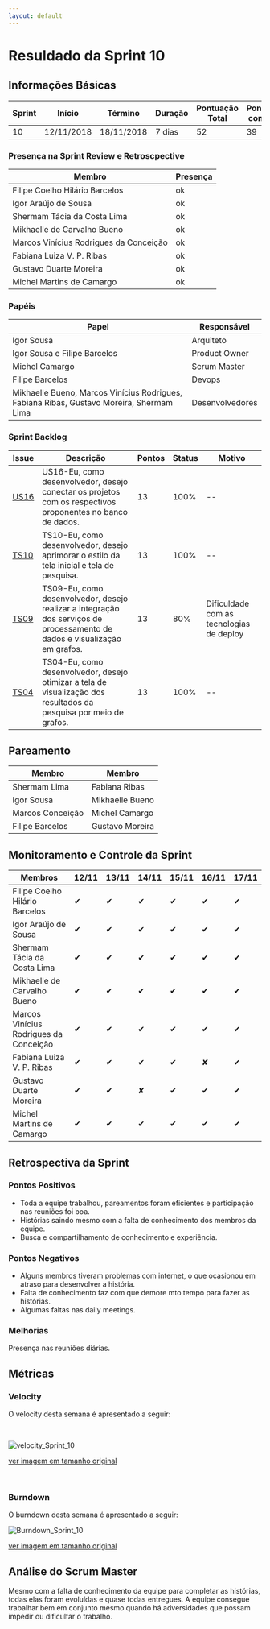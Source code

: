 ```yaml
---
layout: default
---
```


# Resuldado da Sprint 10


## Informações Básicas

| Sprint | Início | Término | Duração | Pontuação Total | Pontuação concluída |
|---|---|---|---|---|---|
| 10 | 12/11/2018 | 18/11/2018 | 7 dias | 52 | 39 |

### Presença na Sprint Review e Retroscpective

| Membro | Presença |
|---|---|
|Filipe Coelho Hilário Barcelos| ok |
|Igor Araújo de Sousa | ok |
|Shermam Tácia da Costa Lima | ok |
|Mikhaelle de Carvalho Bueno | ok |
|Marcos Vinícius Rodrigues da Conceição | ok |
|Fabiana Luiza V. P. Ribas | ok |
|Gustavo Duarte Moreira | ok |
|Michel Martins de Camargo| ok |

### Papéis 

|    Papel |     Responsável |
|-----|-----|
| Igor Sousa | Arquiteto |
| Igor Sousa e Filipe Barcelos | Product Owner |
| Michel Camargo | Scrum Master |
| Filipe Barcelos | Devops |
| Mikhaelle Bueno, Marcos Vinícius Rodrigues, Fabiana Ribas, Gustavo Moreira, Shermam Lima | Desenvolvedores |

### Sprint Backlog

| Issue | Descrição | Pontos | Status | Motivo |
|---|---|---|---|---|
|[US16](https://github.com/fga-eps-mds/2018.2-NaturalSearch/issues/136)|US16-Eu, como desenvolvedor, desejo conectar os projetos com os respectivos proponentes no banco de dados.|13|100%|--|
|[TS10](https://github.com/fga-eps-mds/2018.2-NaturalSearch/issues/151)|TS10-Eu, como desenvolvedor, desejo aprimorar o estilo da tela inicial e tela de pesquisa.|13|100%|--|
|[TS09](https://github.com/fga-eps-mds/2018.2-NaturalSearch/issues/150)|TS09-Eu, como desenvolvedor, desejo realizar a integração dos serviços de processamento de dados e visualização em grafos.|13|80%|Dificuldade com as tecnologias de deploy|
|[TS04](https://github.com/fga-eps-mds/2018.2-NaturalSearch/issues/141)|TS04-Eu, como desenvolvedor, desejo otimizar a tela de visualização dos resultados da pesquisa por meio de grafos.|13|100%|--|

## Pareamento 

| Membro  | Membro |
|---|---|
| Shermam Lima | Fabiana Ribas |
| Igor Sousa |  Mikhaelle Bueno |
| Marcos Conceição | Michel Camargo |
| Filipe Barcelos | Gustavo Moreira |

## Monitoramento e Controle da Sprint

| Membros | 12/11 | 13/11 | 14/11 |15/11 | 16/11 | 17/11 |
|---|---|---|---|---|---|---|
|Filipe Coelho Hilário Barcelos| &#10004; | &#10004; | &#10004; | &#10004; | &#10004; | &#10004; |
|Igor Araújo de Sousa | &#10004; | &#10004; | &#10004; | &#10004; | &#10004; | &#10004; |
|Shermam Tácia da Costa Lima | &#10004; | &#10004; | &#10004; | &#10004; | &#10004; | &#10004; |
|Mikhaelle de Carvalho Bueno | &#10004; | &#10004; | &#10004; | &#10004; | &#10004; | &#10004; |
|Marcos Vinícius Rodrigues da Conceição | &#10004; | &#10004; | &#10004; | &#10004; | &#10004; | &#10004; |
|Fabiana Luiza V. P. Ribas | &#10004; | &#10004; | &#10004; | &#10004; | &#x2718; | &#10004; |
|Gustavo Duarte Moreira | &#10004; | &#10004; | &#x2718; | &#10004; | &#10004; | &#10004; |
|Michel Martins de Camargo | &#10004; | &#10004; | &#10004; | &#10004; | &#10004; | &#10004; |

## Retrospectiva da Sprint

### Pontos Positivos

- Toda a equipe trabalhou, pareamentos foram eficientes e participação nas reuniões foi boa.
- Histórias saindo mesmo com a falta de conhecimento dos membros da equipe.
- Busca e compartilhamento de conhecimento e experiência.

### Pontos Negativos

- Alguns membros tiveram problemas com internet, o que ocasionou em atraso para desenvolver a história.
- Falta de conhecimento faz com que demore mto tempo para fazer as histórias. 
- Algumas faltas nas daily meetings.


### Melhorias 

Presença nas reuniões diárias.

## Métricas

### Velocity

O velocity desta semana é apresentado a seguir:

<br>

![velocity_Sprint_10](https://fga-eps-mds.github.io/2018.2-NaturalSearch/docs/images/velocity_sprint10.png)

[ver imagem em tamanho original](https://fga-eps-mds.github.io/2018.2-NaturalSearch/docs/images/velocity_sprint10.png)

<br>

### Burndown

O burndown desta semana é apresentado a seguir:

![Burndown_Sprint_10](https://fga-eps-mds.github.io/2018.2-NaturalSearch/docs/images/burndown_sprint10.png)

[ver imagem em tamanho original](https://fga-eps-mds.github.io/2018.2-NaturalSearch/docs/images/burndown_sprint10.png)

## Análise do Scrum Master

Mesmo com  a falta de conhecimento da equipe para completar as histórias, todas elas foram evoluídas e quase todas entregues. A equipe consegue trabalhar bem em conjunto mesmo quando há adversidades que possam impedir ou dificultar o trabalho.
